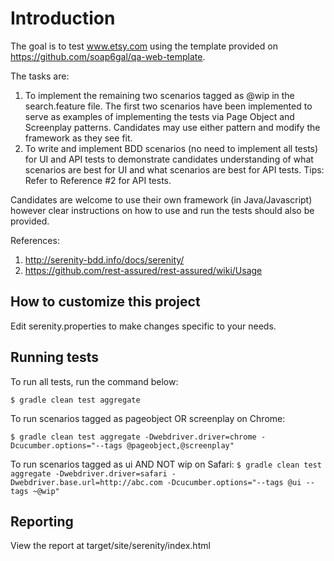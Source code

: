 # Introduction
The goal is to test www.etsy.com using the template provided on https://github.com/soap6gal/qa-web-template. 
 
The tasks are:
 
1. To implement the remaining two scenarios tagged as @wip in the search.feature file. The first two scenarios have been implemented to serve as examples of implementing the tests via Page Object and Screenplay patterns. Candidates may use either pattern and modify the framework as they see fit.
2. To write and implement BDD scenarios (no need to implement all tests) for UI and API tests to demonstrate candidates understanding of what scenarios are best for UI and what scenarios are best for API tests. Tips: Refer to Reference #2 for API tests. 
 
Candidates are welcome to use their own framework (in Java/Javascript) however clear instructions on how to use and run the tests should also be provided.

References:
1. http://serenity-bdd.info/docs/serenity/
2. https://github.com/rest-assured/rest-assured/wiki/Usage

## How to customize this project
 
Edit serenity.properties to make changes specific to your needs.

## Running tests

To run all tests, run the command below:

`$ gradle clean test aggregate`

To run scenarios tagged as pageobject OR screenplay on Chrome: 

`$ gradle clean test aggregate -Dwebdriver.driver=chrome -Dcucumber.options="--tags @pageobject,@screenplay"` 

To run scenarios tagged as ui AND NOT wip on Safari: 
`$ gradle clean test aggregate -Dwebdriver.driver=safari -Dwebdriver.base.url=http://abc.com -Dcucumber.options="--tags @ui --tags ~@wip"`

## Reporting

View the report at target/site/serenity/index.html


